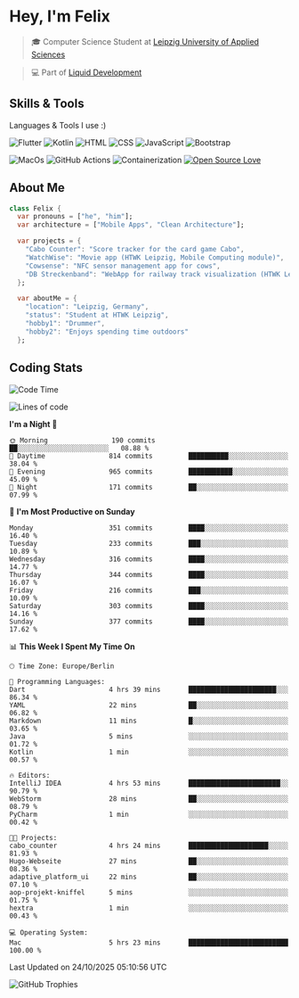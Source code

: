# Hey, I'm Felix 
<!--
[![GitHub followers](https://img.shields.io/github/followers/flixcoo?style=social)](https://github.com/flixcoo)
[![GitHub stars](https://img.shields.io/github/stars/flixcoo?style=social)](https://github.com/flixcoo)
-->

> 🎓 Computer Science Student at [Leipzig University of Applied Sciences](https://htwk-leipzig.de)

>  💻 Part of [Liquid Development](https://github.com/LiquidDevelopmentDE)

<!-- ![Felix's GitHub stats](https://github-readme-stats.vercel.app/api?username=flixcoo&show_icons=true&theme=radical) -->
## Skills & Tools
Languages & Tools I use :)

![Flutter](https://img.shields.io/badge/Multi--Platform-Flutter-informational?style=flat&color=027DFD&logo=flutter&logoColor=027DFD)
![Kotlin](https://img.shields.io/badge/Android-Kotlin-informational?style=flat&color=7F52FF&logo=kotlin&logoColor=7F52FF)
![HTML](https://img.shields.io/badge/Web-HTML5-informational?style=flat&color=E34F26&logo=html5&logoColor=E34F26)
![CSS](https://img.shields.io/badge/Web-CSS3-informational?style=flat&color=F43059&logo=css&logoColor=F43059)
![JavaScript](https://img.shields.io/badge/Web-JavaScript-informational?style=flat&logo=javascript&color=F7DF1E)
![Bootstrap](https://img.shields.io/badge/Web-Bootstrap_5-informational?style=flat&color=7952B3&logo=bootstrap&logoColor=7952B3)

![MacOs](https://img.shields.io/badge/System-MacOS-informational?style=flat&logo=apple&logoColor=FFFFFF&color=222)
![GitHub Actions](https://img.shields.io/badge/CI/CD-GitHub_Actions-informational?style=flat&color=DD5D20&logo=github-actions&logoColor=DD5D20)
![Containerization](https://img.shields.io/badge/Containerization-Docker-informational?style=flat&color=2496ED&logo=docker&logoColor=2496ED)
[![Open Source Love](https://badges.frapsoft.com/os/v1/open-source.svg?v=102)](https://github.com/ellerbrock/open-source-badge/)

## About Me

```dart
class Felix {
  var pronouns = ["he", "him"];
  var architecture = ["Mobile Apps", "Clean Architecture"];

  var projects = {
    "Cabo Counter": "Score tracker for the card game Cabo",
    "WatchWise": "Movie app (HTWK Leipzig, Mobile Computing module)",
    "Cowsense": "NFC sensor management app for cows",
    "DB Streckenband": "WebApp for railway track visualization (HTWK Leipzig, Software Project module)"
  };

  var aboutMe = {
    "location": "Leipzig, Germany",
    "status": "Student at HTWK Leipzig",
    "hobby1": "Drummer",
    "hobby2": "Enjoys spending time outdoors"
  };
```

## Coding Stats
<!--START_SECTION:waka-->
![Code Time](http://img.shields.io/badge/Code%20Time-341%20hrs%2028%20mins-blue)

![Lines of code](https://img.shields.io/badge/From%20Hello%20World%20I%27ve%20Written-292.1%20thousand%20lines%20of%20code-blue)

**I'm a Night 🦉** 

```text
🌞 Morning                190 commits         ██░░░░░░░░░░░░░░░░░░░░░░░   08.88 % 
🌆 Daytime                814 commits         ██████████░░░░░░░░░░░░░░░   38.04 % 
🌃 Evening                965 commits         ███████████░░░░░░░░░░░░░░   45.09 % 
🌙 Night                  171 commits         ██░░░░░░░░░░░░░░░░░░░░░░░   07.99 % 
```
📅 **I'm Most Productive on Sunday** 

```text
Monday                   351 commits         ████░░░░░░░░░░░░░░░░░░░░░   16.40 % 
Tuesday                  233 commits         ███░░░░░░░░░░░░░░░░░░░░░░   10.89 % 
Wednesday                316 commits         ████░░░░░░░░░░░░░░░░░░░░░   14.77 % 
Thursday                 344 commits         ████░░░░░░░░░░░░░░░░░░░░░   16.07 % 
Friday                   216 commits         ███░░░░░░░░░░░░░░░░░░░░░░   10.09 % 
Saturday                 303 commits         ████░░░░░░░░░░░░░░░░░░░░░   14.16 % 
Sunday                   377 commits         ████░░░░░░░░░░░░░░░░░░░░░   17.62 % 
```


📊 **This Week I Spent My Time On** 

```text
🕑︎ Time Zone: Europe/Berlin

💬 Programming Languages: 
Dart                     4 hrs 39 mins       ██████████████████████░░░   86.34 % 
YAML                     22 mins             ██░░░░░░░░░░░░░░░░░░░░░░░   06.82 % 
Markdown                 11 mins             █░░░░░░░░░░░░░░░░░░░░░░░░   03.65 % 
Java                     5 mins              ░░░░░░░░░░░░░░░░░░░░░░░░░   01.72 % 
Kotlin                   1 min               ░░░░░░░░░░░░░░░░░░░░░░░░░   00.57 % 

🔥 Editors: 
IntelliJ IDEA            4 hrs 53 mins       ███████████████████████░░   90.79 % 
WebStorm                 28 mins             ██░░░░░░░░░░░░░░░░░░░░░░░   08.79 % 
PyCharm                  1 min               ░░░░░░░░░░░░░░░░░░░░░░░░░   00.42 % 

🐱‍💻 Projects: 
cabo_counter             4 hrs 24 mins       ████████████████████░░░░░   81.93 % 
Hugo-Webseite            27 mins             ██░░░░░░░░░░░░░░░░░░░░░░░   08.36 % 
adaptive_platform_ui     22 mins             ██░░░░░░░░░░░░░░░░░░░░░░░   07.10 % 
aop-projekt-kniffel      5 mins              ░░░░░░░░░░░░░░░░░░░░░░░░░   01.75 % 
hextra                   1 min               ░░░░░░░░░░░░░░░░░░░░░░░░░   00.43 % 

💻 Operating System: 
Mac                      5 hrs 23 mins       █████████████████████████   100.00 % 
```


 Last Updated on 24/10/2025 05:10:56 UTC
<!--END_SECTION:waka-->

![GitHub Trophies](https://github-profile-trophy.vercel.app/?username=flixcoo&theme=onedark&row=1)
